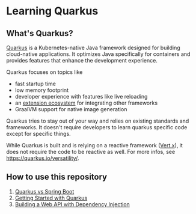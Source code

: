 # Learning Quarkus

## What's Quarkus?

[Quarkus](https://quarkus.io/) is a Kubernetes-native Java framework designed for building cloud-native applications.
It optimizes Java specifically for containers and provides features that enhance the development experience.

Quarkus focuses on topics like

- fast startup time
- low memory footprint
- developer experience with features like live reloading
- an [extension ecosystem](https://quarkus.io/extensions/) for integrating other frameworks
- GraalVM support for native image generation

Quarkus tries to stay out of your way and relies on existing standards and frameworks.
It doesn't require developers to learn quarkus specific code except for specific things.

While Quarkus is built and is relying on a reactive framework ([Vert.x](https://vertx.io)), it does not require the code
to be reactive as well.
For more infos, see https://quarkus.io/versatility/.

## How to use this repository

1. [Quarkus vs Spring Boot](docs/Quarkus-vs-SpringBoot.md)
2. [Getting Started with Quarkus](docs/0-Getting-Started.md)
3. [Building a Web API with Dependency Injection](docs/1-Web-API.md)
